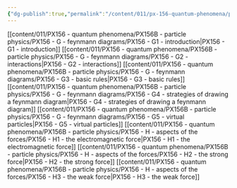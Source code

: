 ```yaml
---
{"dg-publish":true,"permalink":"/content/011/px-156-quantum-phenomena/px-156-b-particle-physics/px-156-g-feynmann-diagrams/e-feynmann-diagrams/","created":"2024-11-25T10:50:32.000+00:00","updated":"2024-11-26T20:02:59.370+00:00"}
---
```


[[content/011/PX156 - quantum phenomena/PX156B - particle physics/PX156 - G - feynmann diagrams/PX156 - G1 - introduction\|PX156 - G1 - introduction]]
[[content/011/PX156 - quantum phenomena/PX156B - particle physics/PX156 - G - feynmann diagrams/PX156 - G2 - interactions\|PX156 - G2 - interactions]]
[[content/011/PX156 - quantum phenomena/PX156B - particle physics/PX156 - G - feynmann diagrams/PX156 - G3 - basic rules\|PX156 - G3 - basic rules]]
[[content/011/PX156 - quantum phenomena/PX156B - particle physics/PX156 - G - feynmann diagrams/PX156 - G4 - strategies of drawing a feynmann diagram\|PX156 - G4 - strategies of drawing a feynmann diagram]]
[[content/011/PX156 - quantum phenomena/PX156B - particle physics/PX156 - G - feynmann diagrams/PX156 - G5 - virtual particles\|PX156 - G5 - virtual particles]]
[[content/011/PX156 - quantum phenomena/PX156B - particle physics/PX156 - H - aspects of the forces/PX156 - H1 - the electromagnetic force\|PX156 - H1 - the electromagnetic force]]
[[content/011/PX156 - quantum phenomena/PX156B - particle physics/PX156 - H - aspects of the forces/PX156 - H2 - the strong force\|PX156 - H2 - the strong force]]
[[content/011/PX156 - quantum phenomena/PX156B - particle physics/PX156 - H - aspects of the forces/PX156 - H3 - the weak force\|PX156 - H3 - the weak force]]
